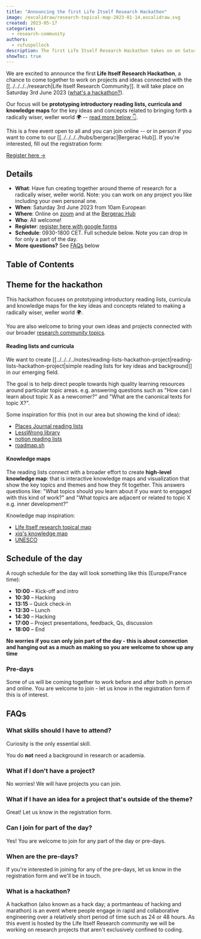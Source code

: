 ```yaml
---
title: "Announcing the first Life Itself Research Hackathon"
image: /excalidraw/research-topical-map-2023-01-14.excalidraw.svg
created: 2023-05-17
categories: 
  - research-community
authors: 
  - rufuspollock
description: The first Life Itself Research Hackathon takes on on Saturday 3rd June 2023. It's is a chance to come together to work on projects and ideas connected with making a radically wiser, weller world.
showToc: true
---
```


We are excited to announce the first **Life Itself Research Hackathon**, a chance to come together to work on projects and ideas connected with the [[../../../../research|Life Itself Research Community]]. It will take place on Saturday 3rd June 2023 ([what's a hackathon?](#what-is-a-hackathon)).

Our focus will be **prototyping introductory reading lists, curricula and knowledge maps** for the key ideas and concepts related to bringing forth a radically wiser, weller world 🌍 -- [read more below 👇](#theme-for-the-hackathon).

This is a free event open to all and you can join online -- or in person if you want to come to our [[../../../../hubs/bergerac|Bergerac Hub]]. If you're interested, fill out the registration form:

<div className="mt-10 flex gap-x-6 not-prose">
  <a
    href="https://forms.gle/2CxPj5xg7daoshRm6"
    className="rounded-md bg-secondary px-4 py-3 font-medium text-primary shadow focus:outline-none focus:ring-2 focus:ring-primary "
>
    Register here <span aria-hidden="true">→</span>
  </a>
</div>

## Details

- **What**: Have fun creating together around theme of research for a radically wiser, weller world. Note: you can work on any project you like including your own personal one.
- **When**: Saturday 3rd June 2023 from 10am European
- **Where**: Online on [zoom][] and at the [Bergerac Hub](https://lifeitself.org/hubs/bergerac)
- **Who**: All welcome!
- **Register**: [register here with google forms](https://forms.gle/2CxPj5xg7daoshRm6)
- **Schedule**: 0930-1800 CET. Full schedule below. Note you can drop in for only a part of the day.
- **More questions?** See [FAQs](#faqs) below

[zoom]: https://us02web.zoom.us/j/87632550558?pwd=a3NSR1JFNHkxNkdmK2xyUVVaQ0ZtQT09

## Table of Contents

## Theme for the hackathon

This hackathon focuses on prototyping introductory reading lists, curricula and knowledge maps for the key ideas and concepts related to making a radically wiser, weller world 🌍.

You are also welcome to bring your own ideas and projects connected with our broader [research community topics](https://lifeitself.org/research#topics).

#### Reading lists and curricula

We want to create [[../../../../notes/reading-lists-hackathon-project|reading-lists-hackathon-project|simple reading lists for key ideas and background]] in our emerging field.

The goal is to help direct people towards high quality learning resources around particular topic areas. e.g. answering questions such as "How can I learn about topic X as a newcomer?" and "What are the canonical texts for topic X?".

Some inspiration for this (not in our area but showing the kind of idea):

- [Places Journal reading lists](https://placesjournal.org/reading-lists/)
- [LessWrong library](https://www.lesswrong.com/library)
- [notion reading lists](https://parameter.io/notion-reading-list-templates/)
- [roadmap.sh](https://roadmap.sh/system-design)

#### Knowledge maps

The reading lists connect with a broader effort to create **high-level knowledge map**: that is interactive knowledge maps and visualization that show the key topics and themes and how they fit together. This answers questions like: "What topics should you learn about if you want to engaged with this kind of work?" and "What topics are adjacent or related to topic X e.g. inner development?"

Knowledge map inspiration:

- [Life Itself research topical map](https://lifeitself.org/research#topics)
- [xiq's knowledge map](https://pbs.twimg.com/media/Fa2M570WIAA7USi?format=png&name=4096x4096)
- [UNESCO](https://ich.unesco.org/en/dive&display=constellation#tabs)

## Schedule of the day

A rough schedule for the day will look something like this (Europe/France time):

- **10:00** – Kick-off and intro
- **10:30** – Hacking
- **13:15** – Quick check-in
- **13:30** – Lunch
- **14:30** – Hacking
- **17:00** – Project presentations, feedback, Qs, discussion
- **18:00** – End

**No worries if you can only join part of the day - this is about connection and hanging out as a much as making so you are welcome to show up any time**

### Pre-days

Some of us will be coming together to work before and after both in person and online. You are welcome to join - let us know in the registration form if this is of interest.

## FAQs

### What skills should I have to attend?

Curiosity is the only essential skill.

You do **not** need a background in research or academia.

### What if I don't have a project?

No worries! We will have projects you can join.

### What if I have an idea for a project that's outside of the theme?

Great! Let us know in the registration form.

### Can I join for part of the day?

Yes! You are welcome to join for any part of the day or pre-days.

### When are the pre-days?

If you're interested in joining for any of the pre-days, let us know in the registration form and we'll be in touch.

### What is a hackathon?

A hackathon (also known as a hack day; a portmanteau of hacking and marathon) is an event where people engage in rapid and collaborative engineering over a relatively short period of time such as 24 or 48 hours. As this event is hosted by the Life Itself Research community we will be working on research projects that aren't exclusively confined to coding.
